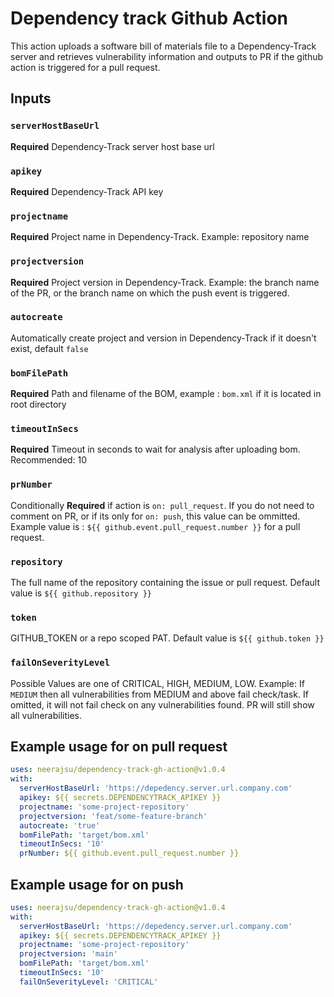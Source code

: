 
# Dependency track Github Action

This action uploads a software bill of materials file to a Dependency-Track server and retrieves vulnerability information and outputs to PR if the github action is triggered for a pull request.

## Inputs

### `serverHostBaseUrl`

**Required** Dependency-Track server host base url

### `apikey`

**Required** Dependency-Track API key

### `projectname`

**Required** Project name in Dependency-Track. Example: repository name

### `projectversion`

**Required** Project version in Dependency-Track. Example: the branch name of the PR, or the branch name on which the push event is triggered.

### `autocreate`

Automatically create project and version in Dependency-Track if it doesn't exist, default `false`

### `bomFilePath`

**Required** Path and filename of the BOM, example : `bom.xml` if it is located in root directory

### `timeoutInSecs`

**Required** Timeout in seconds to wait for analysis after uploading bom. Recommended: 10

### `prNumber`

Conditionally **Required** if action is `on: pull_request`. If you do not need to comment on PR, or if its only for `on: push`, this value can be ommitted. Example value is : `${{ github.event.pull_request.number }}` for a pull request.

### `repository`

The full name of the repository containing the issue or pull request. Default value is `${{ github.repository }}`

### `token`

GITHUB_TOKEN or a repo scoped PAT. Default value is `${{ github.token }}`

### `failOnSeverityLevel`

Possible Values are one of CRITICAL, HIGH, MEDIUM, LOW. Example: If `MEDIUM` then all vulnerabilities from MEDIUM and above fail check/task. If omitted, it will not fail check on any vulnerabilities found. PR will still show all vulnerabilities.


## Example usage for on pull request

```yaml
uses: neerajsu/dependency-track-gh-action@v1.0.4
with:
  serverHostBaseUrl: 'https://depedency.server.url.company.com'
  apikey: ${{ secrets.DEPENDENCYTRACK_APIKEY }}
  projectname: 'some-project-repository'
  projectversion: 'feat/some-feature-branch'
  autocreate: 'true'
  bomFilePath: 'target/bom.xml'
  timeoutInSecs: '10'
  prNumber: ${{ github.event.pull_request.number }}
```

## Example usage for on push

```yaml
uses: neerajsu/dependency-track-gh-action@v1.0.4
with:
  serverHostBaseUrl: 'https://depedency.server.url.company.com'
  apikey: ${{ secrets.DEPENDENCYTRACK_APIKEY }}
  projectname: 'some-project-repository'
  projectversion: 'main'
  bomFilePath: 'target/bom.xml'
  timeoutInSecs: '10'
  failOnSeverityLevel: 'CRITICAL'
```
